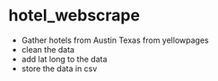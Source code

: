 # hotel_webscrape

- Gather hotels from Austin Texas from yellowpages
- clean the data
- add lat long to the data
- store the data in csv
